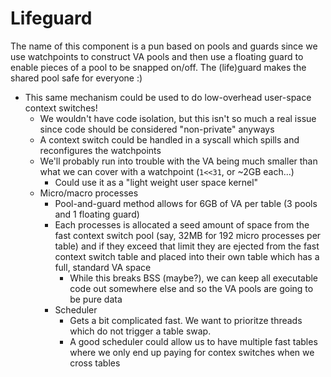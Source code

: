 # Lifeguard
The name of this component is a pun based on pools and guards since we use watchpoints to construct VA pools and then use a floating guard to enable pieces of a pool to be snapped on/off. The (life)guard makes the shared pool safe for everyone :)

* This same mechanism could be used to do low-overhead user-space context switches!
	* We wouldn't have code isolation, but this isn't so much a real issue since code should be considered "non-private" anyways
	* A context switch could be handled in a syscall which spills and reconfigures the watchpoints
	* We'll probably run into trouble with the VA being much smaller than what we can cover with a watchpoint (`1<<31`, or \~2GB each...)
		* Could use it as a "light weight user space kernel"
	* Micro/macro processes
		* Pool-and-guard method allows for 6GB of VA per table (3 pools and 1 floating guard)
		* Each processes is allocated a seed amount of space from the fast context switch pool (say, 32MB for 192 micro processes per table) and if they exceed that limit they are ejected from the fast context switch table and placed into their own table which has a full, standard VA space
			* While this breaks BSS (maybe?), we can keep all executable code out somewhere else and so the VA pools are going to be pure data
		* Scheduler
			* Gets a bit complicated fast. We want to prioritze threads which do not trigger a table swap.
			* A good scheduler could allow us to have multiple fast tables where we only end up paying for contex switches when we cross tables